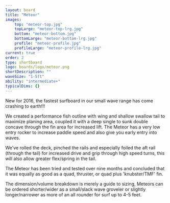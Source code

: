 ```yaml
---
layout: board
title: "Meteor"
images:
    top: "meteor-top.jpg"
    topLarge: "meteor-top-lrg.jpg"
    bottom: "meteor-bottom.jpg"
    bottomLarge: "meteor-bottom-lrg.jpg"
    profile: "meteor-profile.jpg"
    profileLarge: "meteor-profile-lrg.jpg"
current: true
order: 2
type: shortboard
logo: boards/logo/meteor.png
shortDescription: ""
waveSize: "1-5ft"
ability: "intermediate+"
typicalDims: {}
---
```

New for 2016, the fastest surfboard in our small wave range has come crashing to earth!!!

We created a performance fish outline with wing and shallow swallow tail to maximize planing area, coupled it with a deep single to sunk double concave through the fin area for increased lift. 
The Meteor has a very low entry rocker to increase paddle speed and also give you early entry into waves.

We've rolled the deck, pinched the rails and especially foiled the aft rail (through the tail) for increased drive and grip through high speed turns, this will also allow greater flex/spring in the tail. 

The Meteor has been tried and tested over nine months and concluded that it was equally as good as a quad, thruster, or quad plus 'knubster/TMF' fin.

The dimension/volume breakdown is merely a guide to sizing, Meteors can be ordered shorter/wider as a small/slack wave groveler or slightly longer/narrower as more of an all rounder for surf up to 4-5 feet. 